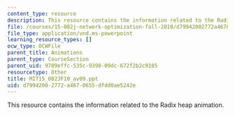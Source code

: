 ```yaml
---
content_type: resource
description: This resource contains the information related to the Radix heap animation.
file: /courses/15-082j-network-optimization-fall-2010/d79942002772a4670655dfdd0ae5242e_MIT15_082JF10_av09.ppt
file_type: application/vnd.ms-powerpoint
learning_resource_types: []
ocw_type: OCWFile
parent_title: Animations
parent_type: CourseSection
parent_uid: 9789effc-535c-9390-09dc-672f2b2c9185
resourcetype: Other
title: MIT15_082JF10_av09.ppt
uid: d7994200-2772-a467-0655-dfdd0ae5242e
---
```

This resource contains the information related to the Radix heap animation.

